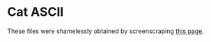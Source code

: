 # Cat ASCII

These files were shamelessly obtained by screenscraping [this page](https://user.xmission.com/~emailbox/ascii_cats.htm).
